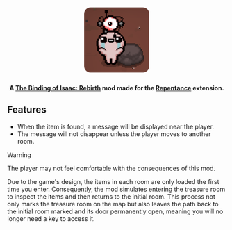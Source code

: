 <h1 align="center">
    <img src="resources/logo-github.png" height="150">
</h1>

<!-- Project Description -->
<h4 align="center">A <a href="https://store.steampowered.com/app/250900/The_Binding_of_Isaac_Rebirth/">The Binding of Isaac: Rebirth</a> mod made for the <a href="https://store.steampowered.com/app/1426300/The_Binding_of_Isaac_Repentance/">Repentance</a> extension.</h4>

## Features

- When the item is found, a message will be displayed near the player.
- The message will not disappear unless the player moves to another room.

> [!WARNING]
> The player may not feel comfortable with the consequences of this mod.
>
> Due to the game's design, the items in each room are only loaded the first time you enter. Consequently, the mod simulates entering the
> treasure room to inspect the items and then returns to the initial room. This process not only marks the treasure room on the map but also 
> leaves the path back to the initial room marked and its door permanently open, meaning you will no longer need a key to access it.